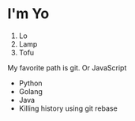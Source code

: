 # I'm Yo

1. Lo
2. Lamp
3. Tofu

My favorite path is git.
Or JavaScript

* Python
* Golang
* Java
* Killing history using git rebase
